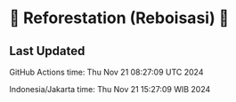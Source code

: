 
# 🌳 Reforestation (Reboisasi) 🌲

## Last Updated

GitHub Actions time: Thu Nov 21 08:27:09 UTC 2024

Indonesia/Jakarta time: Thu Nov 21 15:27:09 WIB 2024

